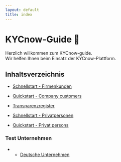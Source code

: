 ```yaml
---
layout: default
title: index
---
```


# KYCnow-Guide 📖

Herzlich willkommen zum KYCnow-guide.  
Wir helfen Ihnen beim Einsatz der KYCnow-Plattform.

## Inhaltsverzeichnis

- [Schnellstart - Firmenkunden](schnellstart)
- [Quickstart - Company customers](quickstart)
  
- [Transparenzregister](transparenzregister)

- [Schnellstart - Privatpersonen](retail)
- [Quickstart - Privat persons](retail_EN)


### Test Unternehmen

- - [Deutsche Unternehmen](testcompanies_transparencyregister)
